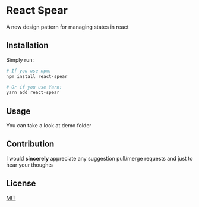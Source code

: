 React Spear
=========================

A new design pattern for managing states in react

## Installation

Simply run:

```bash
# If you use npm:
npm install react-spear

# Or if you use Yarn:
yarn add react-spear
```

## Usage

You can take a look at demo folder

## Contribution

I would <b>sincerely</b> appreciate any suggestion pull/merge requests and just to hear your thoughts

## License

[MIT](LICENSE.md)
